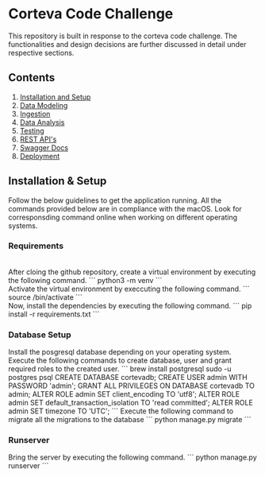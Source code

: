 # Corteva Code Challenge
This repository is built in response to the corteva code challenge. The functionalities and design decisions are further discussed in detail under respective sections.
## Contents
1. [ Installation and Setup ](#inst)
2. [ Data Modeling](#dm)
3. [ Ingestion ](#ingestion)
4. [ Data Analysis ](#da)
5. [ Testing ](#testing)
6. [ REST API's ](#restapi)
7. [ Swagger Docs](#swagger)
8. [ Deployment ](#deploy)

<a name="inst"></a>
<h2>Installation & Setup</h2>
Follow the below guidelines to get the application running. All the commands provided below are in compliance with the macOS. Look for corresponsding command online when working on different operating systems. 
<h3> Requirements </h3>
<br/>After cloing the github repository, create a virtual environment by executing the following command.
```
python3 -m venv <env_name>
```
<br/>Activate the virtual environment by execcuting the following command.
```
source <env_name>/bin/activate
```
<br/>Now, install the dependencies by executing the following command.
```
pip install -r requirements.txt
```
<br/>

<h3>Database Setup</h3>
Install the posgresql database depending on your operating system. Execute the following commands to create database, user and grant required roles to the created user.
```
brew install postgresql
sudo -u postgres psql
CREATE DATABASE cortevadb;
CREATE USER admin WITH PASSWORD 'admin';
GRANT ALL PRIVILEGES ON DATABASE cortevadb TO admin;
ALTER ROLE admin SET client_encoding TO 'utf8';
ALTER ROLE admin SET default_transaction_isolation TO 'read committed';
ALTER ROLE admin SET timezone TO 'UTC';
```
Execute the following command to migrate all the migrations to the database
```
python manage.py migrate
```
<h3>Runserver</h3>
Bring the server by executing the following command.
```
python manage.py runserver
```

